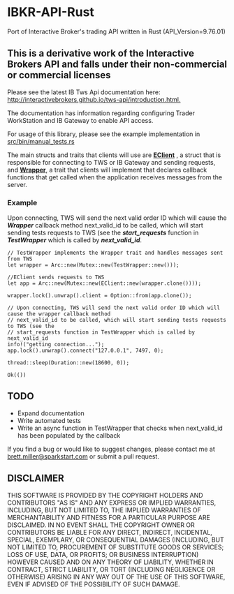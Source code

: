 # IBKR-API-Rust

Port of Interactive Broker's trading API written in Rust (API_Version=9.76.01)

## This is a derivative work of the Interactive Brokers API and falls under their non-commercial or commercial licenses

Please see the latest IB Tws Api documentation here: <http://interactivebrokers.github.io/tws-api/introduction.html.>

The documentation has information regarding configuring Trader WorkStation and IB Gateway to enable API access.

For usage of this library, please see the example implementation in [src/bin/manual_tests.rs](https://github.com/sparkstartconsulting/IBKR-API-Rust/blob/fix_docs_add_tests/src/bin/manual_tests.rs)

The main structs and traits that clients will use are [**EClient**](https://github.com/sparkstartconsulting/IBKR-API-Rust/blob/fix_docs_add_tests/src/core/client.rs) , a struct that is responsible for 
connecting to TWS or IB Gateway and sending requests,  and [**Wrapper**](https://github.com/sparkstartconsulting/IBKR-API-Rust/blob/fix_docs_add_tests/src/core/wrapper.rs), a trait that clients will implement that declares callback functions 
that get called when the application receives messages from the server.

### Example

Upon connecting, TWS will send the next valid order ID which will cause the ***Wrapper*** callback method
next_valid_id to be called, which will start sending tests requests to TWS (see the
***start_requests*** function in ***TestWrapper*** which is called by ***next_valid_id***.

    // TestWrapper implements the Wrapper trait and handles messages sent from TWS
    let wrapper = Arc::new(Mutex::new(TestWrapper::new()));
    
    //EClient sends requests to TWS
    let app = Arc::new(Mutex::new(EClient::new(wrapper.clone())));

    wrapper.lock().unwrap().client = Option::from(app.clone());

    // Upon connecting, TWS will send the next valid order ID which will cause the wrapper callback method
    // next_valid_id to be called, which will start sending tests requests to TWS (see the
    // start_requests function in TestWrapper which is called by next_valid_id
    info!("getting connection...");
    app.lock().unwrap().connect("127.0.0.1", 7497, 0);

    thread::sleep(Duration::new(18600, 0));

    Ok(())


## TODO

* Expand documentation
* Write automated tests
* Write an async function in TestWrapper that checks when next_valid_id has been populated by the callback

If you find a bug or would like to suggest changes, please contact me at brett.miller@sparkstart.com or submit a pull 
request.

## DISCLAIMER

THIS SOFTWARE IS PROVIDED BY THE COPYRIGHT HOLDERS AND CONTRIBUTORS "AS IS" AND ANY EXPRESS OR IMPLIED WARRANTIES, INCLUDING, BUT NOT LIMITED TO, THE IMPLIED WARRANTIES OF MERCHANTABILITY AND FITNESS FOR A PARTICULAR PURPOSE ARE DISCLAIMED. IN NO EVENT SHALL THE COPYRIGHT OWNER OR CONTRIBUTORS BE LIABLE FOR ANY DIRECT, INDIRECT, INCIDENTAL, SPECIAL, EXEMPLARY, OR CONSEQUENTIAL DAMAGES (INCLUDING, BUT NOT LIMITED TO, PROCUREMENT OF SUBSTITUTE GOODS OR SERVICES; LOSS OF USE, DATA, OR PROFITS; OR BUSINESS INTERRUPTION) HOWEVER CAUSED AND ON ANY THEORY OF LIABILITY, WHETHER IN CONTRACT, STRICT LIABILITY, OR TORT (INCLUDING NEGLIGENCE OR OTHERWISE) ARISING IN ANY WAY OUT OF THE USE OF THIS SOFTWARE, EVEN IF ADVISED OF THE POSSIBILITY OF SUCH DAMAGE.
